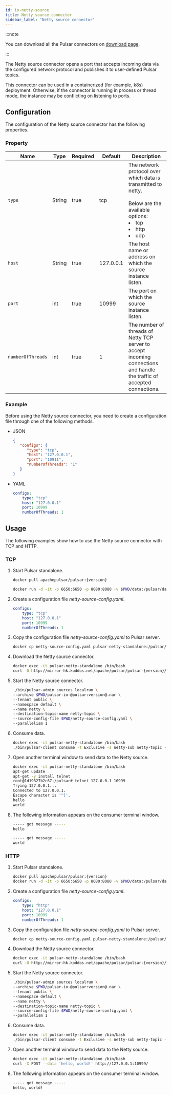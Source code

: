 ```yaml
---
id: io-netty-source
title: Netty source connector
sidebar_label: "Netty source connector"
---
```


:::note

You can download all the Pulsar connectors on [download page](pathname:///download).

:::

The Netty source connector opens a port that accepts incoming data via the configured network protocol and publishes it to user-defined Pulsar topics.

This connector can be used in a containerized (for example, k8s) deployment. Otherwise, if the connector is running in process or thread mode, the instance may be conflicting on listening to ports.

## Configuration

The configuration of the Netty source connector has the following properties.

### Property

| Name | Type|Required | Default | Description
|------|----------|----------|---------|-------------|
| `type` |String| true |tcp | The network protocol over which data is transmitted to netty. <br /><br />Below are the available options:<br /><li>tcp</li><li>http</li><li>udp </li>|
| `host` | String|true | 127.0.0.1 | The host name or address on which the source instance listen. |
| `port` | int|true | 10999 | The port on which the source instance listen. |
| `numberOfThreads` |int| true |1 | The number of threads of Netty TCP server to accept incoming connections and handle the traffic of accepted connections. |


### Example

Before using the Netty source connector, you need to create a configuration file through one of the following methods.

* JSON

  ```json
  {
     "configs": {
        "type": "tcp",
        "host": "127.0.0.1",
        "port": "10911",
        "numberOfThreads": "1"
     }
  }
  ```

* YAML

  ```yaml
  configs:
      type: "tcp"
      host: "127.0.0.1"
      port: 10999
      numberOfThreads: 1
  ```

## Usage

The following examples show how to use the Netty source connector with TCP and HTTP.

### TCP

1. Start Pulsar standalone.

   ```bash
   docker pull apachepulsar/pulsar:{version}

   docker run -d -it -p 6650:6650 -p 8080:8080 -v $PWD/data:/pulsar/data --name pulsar-netty-standalone apachepulsar/pulsar:{version} bin/pulsar standalone
   ```

2. Create a configuration file _netty-source-config.yaml_.

   ```yaml
   configs:
       type: "tcp"
       host: "127.0.0.1"
       port: 10999
       numberOfThreads: 1
   ```

3. Copy the configuration file _netty-source-config.yaml_ to Pulsar server.

   ```bash
   docker cp netty-source-config.yaml pulsar-netty-standalone:/pulsar/conf/
   ```

4. Download the Netty source connector.

   ```bash
   docker exec -it pulsar-netty-standalone /bin/bash
   curl -O http://mirror-hk.koddos.net/apache/pulsar/pulsar-{version}/connectors/pulsar-io-netty-{version}.nar
   ```

5. Start the Netty source connector.

   ```bash
   ./bin/pulsar-admin sources localrun \
   --archive $PWD/pulsar-io-@pulsar:version@.nar \
   --tenant public \
   --namespace default \
   --name netty \
   --destination-topic-name netty-topic \
   --source-config-file $PWD/netty-source-config.yaml \
   --parallelism 1
   ```

6. Consume data.

   ```bash
   docker exec -it pulsar-netty-standalone /bin/bash
   ./bin/pulsar-client consume -t Exclusive -s netty-sub netty-topic -n 0
   ```

7. Open another terminal window to send data to the Netty source.

   ```bash
   docker exec -it pulsar-netty-standalone /bin/bash
   apt-get update
   apt-get -y install telnet
   root@1d19327b2c67:/pulsar# telnet 127.0.0.1 10999
   Trying 127.0.0.1...
   Connected to 127.0.0.1.
   Escape character is '^]'.
   hello
   world
   ```

8. The following information appears on the consumer terminal window.

   ```bash
   ----- got message -----
   hello

   ----- got message -----
   world
   ```

### HTTP

1. Start Pulsar standalone.

   ```bash
   docker pull apachepulsar/pulsar:{version}
   docker run -d -it -p 6650:6650 -p 8080:8080 -v $PWD/data:/pulsar/data --name pulsar-netty-standalone apachepulsar/pulsar:{version} bin/pulsar standalone
   ```

2. Create a configuration file _netty-source-config.yaml_.

   ```yaml
   configs:
       type: "http"
       host: "127.0.0.1"
       port: 10999
       numberOfThreads: 1
   ```

3. Copy the configuration file _netty-source-config.yaml_ to Pulsar server.

   ```bash
   docker cp netty-source-config.yaml pulsar-netty-standalone:/pulsar/conf/
   ```

4. Download the Netty source connector.

   ```bash
   docker exec -it pulsar-netty-standalone /bin/bash
   curl -O http://mirror-hk.koddos.net/apache/pulsar/pulsar-{version}/connectors/pulsar-io-netty-{version}.nar
   ```

5. Start the Netty source connector.

   ```bash
   ./bin/pulsar-admin sources localrun \
   --archive $PWD/pulsar-io-@pulsar:version@.nar \
   --tenant public \
   --namespace default \
   --name netty \
   --destination-topic-name netty-topic \
   --source-config-file $PWD/netty-source-config.yaml \
   --parallelism 1
   ```

6. Consume data.

   ```bash
   docker exec -it pulsar-netty-standalone /bin/bash
   ./bin/pulsar-client consume -t Exclusive -s netty-sub netty-topic -n 0
   ```

7. Open another terminal window to send data to the Netty source.

   ```bash
   docker exec -it pulsar-netty-standalone /bin/bash
   curl -X POST --data 'hello, world!' http://127.0.0.1:10999/
   ```

8. The following information appears on the consumer terminal window.

   ```bash
   ----- got message -----
   hello, world!
   ```

